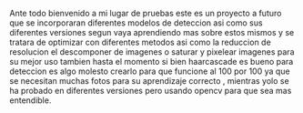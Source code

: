 Ante todo bienvenido a mi lugar de pruebas este es un proyecto a futuro que se incorporaran diferentes modelos de deteccion asi como sus diferentes versiones segun vaya aprendiendo mas sobre estos mismos y se tratara de optimizar con diferentes metodos asi como la reduccion de resolucion el descomponer de imagenes o saturar y pixelear imagenes para su mejor uso tambien hasta el momento si bien haarcascade es bueno para deteccion es algo molesto crearlo para que funcione al 100 por 100 ya que se necesitan muchas fotos para su aprendizaje correcto , mientras yolo se ha probado en diferentes versiones pero usando opencv para que sea mas entendible.
